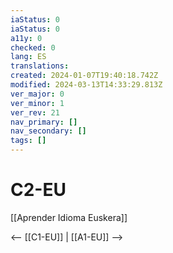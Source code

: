 ```yaml
---
iaStatus: 0
iaStatus: 0
a11y: 0
checked: 0
lang: ES
translations: 
created: 2024-01-07T19:40:18.742Z
modified: 2024-03-13T14:33:29.813Z
ver_major: 0
ver_minor: 1
ver_rev: 21
nav_primary: []
nav_secondary: []
tags: []
---
```

# C2-EU

[[Aprender Idioma Euskera]]

<-- [[C1-EU]] | [[A1-EU]] -->